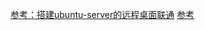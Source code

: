

[参考：搭建ubuntu-server的远程桌面联通](https://blog.51cto.com/yangzhiming/2320274)
[参考](https://baijiahao.baidu.com/s?id=1645514514391414083&wfr=spider&for=pc)
